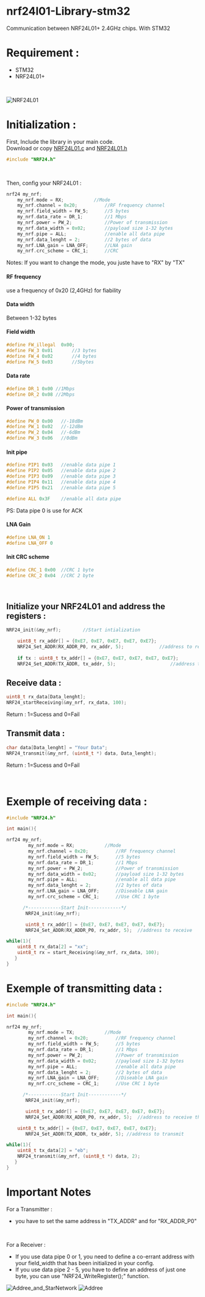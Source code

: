 
# nrf24l01-Library-stm32
Communication between NRF24L01+ 2.4GHz chips. With STM32

# **Requirement :**
* STM32
* NRF24L01+
<br>

![NRF24L01](https://www.atelierdelarobotique.fr/wp-content/uploads/2023/12/nrf24l01.jpg)

# **Initialization :**
First, Include the library in your main code. <br>
Download or copy [NRF24L01.c](https://github.com/erwannbreal/nrf24l01-Library-stm32/blob/main/NRF24L01.c) and [NRF24L01.h](https://github.com/erwannbreal/nrf24l01-Library-stm32/blob/main/NRF24L01.h)

```C
#include "NRF24.h"
```
<br>

Then, config your NRF24L01 :

```C
nrf24 my_nrf;
	my_nrf.mode = RX; 			//Mode
	my_nrf.channel = 0x20;			//RF frequency channel
	my_nrf.field_width = FW_5;		//5 bytes
	my_nrf.data_rate = DR_1;		//1 Mbps
	my_nrf.power = PW_2;			//Power of transmission
	my_nrf.data_width = 0x02;  		//payload size 1-32 bytes
	my_nrf.pipe = ALL;  			//enable all data pipe
	my_nrf.data_lenght = 2;			//2 bytes of data
	my_nrf.LNA_gain = LNA_OFF;		//LNA gain 
	my_nrf.crc_scheme = CRC_1;		//CRC
```
Notes: If you want to change the mode, you juste have to "RX" by "TX"
<br>

#### RF frequency
use a frequency of 0x20 (2,4GHz) for fiability

#### Data width
Between 1-32 bytes

#### Field width
```H
#define FW_illegal  0x00;
#define FW_3 0x01		//3 bytes
#define FW_4 0x02		//4 bytes
#define FW_5 0x03		//5bytes
```

#### Data rate
```H
#define DR_1 0x00 //1Mbps
#define DR_2 0x08 //2Mbps
```

#### Power of transmission
```H
#define PW_0 0x00  	//-18dBm
#define PW_1 0x02  	//-12dBm
#define PW_2 0x04	//-6dBm
#define PW_3 0x06	//0dBm
```

#### Init pipe
```H
#define PIP1 0x03	//enable data pipe 1
#define PIP2 0x05	//enable data pipe 2
#define PIP3 0x09	//enable data pipe 3
#define PIP4 0x11	//enable data pipe 4
#define PIP5 0x21	//enable data pipe 5

#define ALL 0x3F	//enable all data pipe 
```
PS: Data pipe 0 is use for ACK

#### LNA Gain
```H
#define LNA_ON 1
#define LNA_OFF 0
```

#### Init CRC scheme
```H
#define CRC_1 0x00	//CRC 1 byte
#define CRC_2 0x04	//CRC 2 byte
```
<br>

## Initialize your NRF24L01 and address the registers :

```C
NRF24_init(&my_nrf);		//Start intialization

	uint8_t rx_addr[] = {0xE7, 0xE7, 0xE7, 0xE7, 0xE7};
	NRF24_Set_ADDR(RX_ADDR_P0, rx_addr, 5);				//address to receive the ACK
 
 	if tx : uint8_t tx_addr[] = {0xE7, 0xE7, 0xE7, 0xE7, 0xE7};
	NRF24_Set_ADDR(TX_ADDR, tx_addr, 5);					//address to send
```

## Receive data :
```C
uint8_t rx_data[Data_lenght];
NRF24_startReceiving(&my_nrf, rx_data, 100);
```
Return : 1=Sucess and 0=Fail

## Transmit data :
```C
char data[Data_lenght] = "Your Data";
NRF24_transmit(&my_nrf, (uint8_t *) data, Data_lenght);
```
Return : 1=Sucess and 0=Fail

<br>

# Exemple of receiving data :

```C
#include "NRF24.h"

int main(){

nrf24 my_nrf;
       	my_nrf.mode = RX; 			//Mode
       	my_nrf.channel = 0x20;			//RF frequency channel
       	my_nrf.field_width = FW_5;		//5 bytes
       	my_nrf.data_rate = DR_1;		//1 Mbps
       	my_nrf.power = PW_2;			//Power of transmission
       	my_nrf.data_width = 0x02;  		//payload size 1-32 bytes
       	my_nrf.pipe = ALL;  			//enable all data pipe
       	my_nrf.data_lenght = 2;			//2 bytes of data
       	my_nrf.LNA_gain = LNA_OFF;		//Diseable LNA gain
       	my_nrf.crc_scheme = CRC_1;		//Use CRC 1 byte

      /*------------Start Init------------*/
       NRF24_init(&my_nrf);

       uint8_t rx_addr[] = {0xE7, 0xE7, 0xE7, 0xE7, 0xE7};
       NRF24_Set_ADDR(RX_ADDR_P0, rx_addr, 5);	//address to receive

while(1){
	uint8_t rx_data[2] = "xx";
	uint8_t rx = start_Receiving(&my_nrf, rx_data, 100);
   }
}
```

# Exemple of transmitting data :

```C
#include "NRF24.h"

int main(){

nrf24 my_nrf;
       	my_nrf.mode = TX; 			//Mode
       	my_nrf.channel = 0x20;			//RF frequency channel
       	my_nrf.field_width = FW_5;		//5 bytes
       	my_nrf.data_rate = DR_1;		//1 Mbps
       	my_nrf.power = PW_2;			//Power of transmission
       	my_nrf.data_width = 0x02;  		//payload size 1-32 bytes
       	my_nrf.pipe = ALL;  			//enable all data pipe
       	my_nrf.data_lenght = 2;			//2 bytes of data
       	my_nrf.LNA_gain = LNA_OFF;		//Diseable LNA gain
       	my_nrf.crc_scheme = CRC_1;		//Use CRC 1 byte

      /*------------Start Init------------*/
       NRF24_init(&my_nrf);

       uint8_t rx_addr[] = {0xE7, 0xE7, 0xE7, 0xE7, 0xE7};
       NRF24_Set_ADDR(RX_ADDR_P0, rx_addr, 5);	//address to receive the ACK

	uint8_t tx_addr[] = {0xE7, 0xE7, 0xE7, 0xE7, 0xE7};
       NRF24_Set_ADDR(TX_ADDR, tx_addr, 5);	//address to transmit

while(1){
	uint8_t tx_data[2] = "eb";
	NRF24_transmit(&my_nrf, (uint8_t *) data, 2);
   }
}
```

# Important Notes
 For a Transmitter : 
 * you have to set the same address in "TX_ADDR" and for "RX_ADDR_P0"
<br>
 
 For a Receiver :
* If you use data pipe 0 or 1, you need to define a co-errant address with your field_width that has been initialized in your config.
* If you use data pipe 2 - 5, you have to define an address of just one byte, you can use "NRF24_WriteRegister();" function.

![Addree_and_StarNetwork](https://github.com/erwannbreal/nrf24l01-Library-stm32/blob/main/Schema/Address_and_StarNetwork.png?raw=true)
![Addree](https://github.com/erwannbreal/nrf24l01-Library-stm32/blob/main/Schema/Address.png?raw=true)
